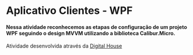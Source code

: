 # Aplicativo Clientes - WPF
#### Nessa atividade reconhecemos as etapas de configuração de um projeto WPF seguindo o design MVVM utilizando a biblioteca Calibur.Micro. 

Atividade desenvolvida através da [Digital House](https://www.digitalhouse.com/br/)
